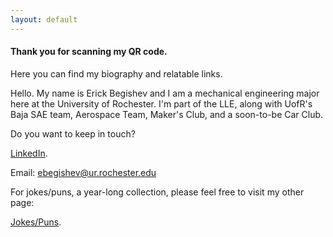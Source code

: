 ```yaml
---
layout: default
---
```


#### Thank you for scanning my QR code. 

Here you can find my biography and relatable links. 

Hello. My name is Erick Begishev and I am a mechanical engineering major here at the University of Rochester. I'm part of the LLE, along with UofR's Baja SAE team, Aerospace Team, Maker's Club, and a soon-to-be Car Club. 

Do you want to keep in touch? 

[LinkedIn](https://www.linkedin.com/in/ebegishev/).

Email: ebegishev@ur.rochester.edu








For jokes/puns, a year-long collection, please feel free to visit my other page: 

[Jokes/Puns](./another-page.html).
